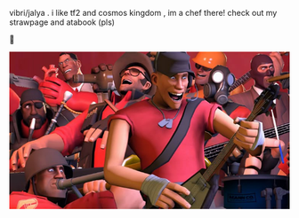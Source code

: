vibri/jalya . i like tf2 and cosmos kingdom , im a chef there!
check out my strawpage and atabook (pls) 

🎵

![image alt](9b06ce692507d59099e968e173857137.jpg)












